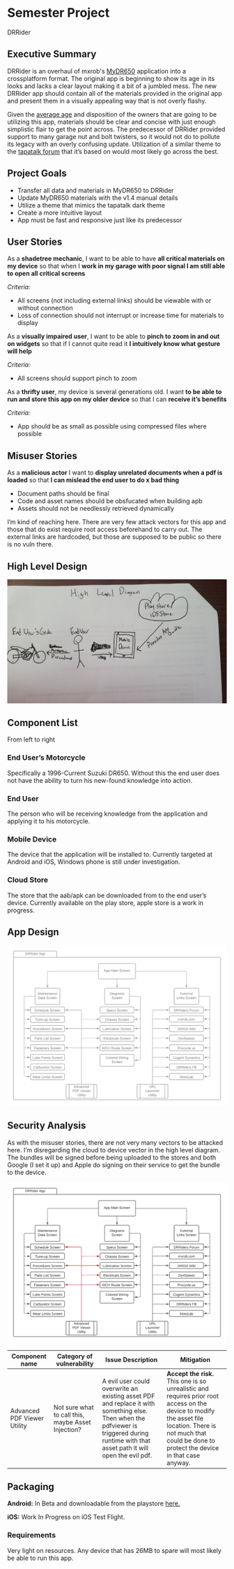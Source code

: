 # Semester Project

DRRider

## Executive Summary

DRRider is an overhaul of mxrob's [MyDR650](https://play.google.com/store/apps/details?id=com.andromo.dev163023.app157444) application into a crossplatform format. The original app is beginning to show its age in its looks and lacks a clear layout making it a bit of a jumbled mess. The new DRRider app should contain all of the materials provided in the original app and present them in a visually appealing way that is not overly flashy. 

Given the [average age]( https://drriders.com/survey-how-old-are-you-t26111.html) and disposition of the owners that are going to be utilizing this app, materials should be clear and concise with just enough simplistic flair to get the point across. The predecessor of DRRider provided support to many garage nut and bolt twisters, so it would not do to pollute its legacy with an overly confusing update. Utilization of a similar theme to the [tapatalk forum]( https://drriders.com/) that it’s based on would most likely go across the best.

## Project Goals

- Transfer all data and materials in MyDR650 to DRRider
- Update MyDR650 materials with the v1.4 manual details
- Utilize a theme that mimics the tapatalk dark theme
- Create a more intuitive layout
- App must be fast and responsive just like its predecessor

## User Stories

As a **shadetree mechanic**, I want to be able to have **all critical materials on my device** so that when I **work in my garage with poor signal I am still able to open all critical screens**

*Criteria:*
- All screens (not including external links) should be viewable with or without connection
- Loss of connection should not interrupt or increase time for materials to display


As a **visually impaired user**, I want to be able to **pinch to zoom in and out on widgets** so that if I cannot quite read it **I intuitively know what gesture will help**

*Criteria:*
- All screens should support pinch to zoom


As a **thrifty user**, my device is several generations old. I want **to be able to run and store this app on my older device** so that I can **receive it’s benefits**

*Criteria:*
- App should be as small as possible using compressed files where possible

## Misuser Stories

As a **malicious actor** I want to **display unrelated documents when a pdf is loaded** so that **I can mislead the end user to do x bad thing**

- Document paths should be final
- Code and asset names should be obsfucated when building apb
- Assets should not be needlessly retrieved dynamically

I’m kind of reaching here. There are very few attack vectors for this app and those that do exist require root access beforehand to carry out. The external links are hardcoded, but those are supposed to be public so there is no vuln there.

## High Level Design
![Design Image hand drawn by yours truly](./highlevel.jpg)

## Component List

From left to right

### End User’s Motorcycle

Specifically a 1996-Current Suzuki DR650. Without this the end user does not have the ability to turn his new-found knowledge into action.

### End User

The person who will be receiving knowledge from the application and applying it to his motorcycle. 

### Mobile Device

The device that the application will be installed to. Currently targeted at Android and iOS, Windows phone is still under investigation.

### Cloud Store

The store that the aab/apk can be downloaded from to the end user’s device. Currently available on the play store, apple store is a work in progress.

## App Design

![Application Chart](./AppDiagram.png)

## Security Analysis

As with the misuser stories, there are not very many vectors to be attacked here. 
I’m disregarding the cloud to device vector in the high level diagram. The bundles will be signed before being uploaded to the stores and both Google (I set it up) and Apple do signing on their service to get the bundle to the device.

![Security Application Chart](./SecAppDiagram.png)

| Component name | Category of vulnerability | Issue Description | Mitigation |
|----------------|---------------------------|-------------------|------------|
| Advanced PDF Viewer Utility | Not sure what to call this, maybe Asset Injection? | A evil user could overwrite an existing asset PDF and replace it with something else. Then when the pdfviewer is triggered during runtime with that asset path it will open the evil pdf. | **Accept the risk.** This one is so unrealistic and requires prior root access on the device to modify the asset file location. There is not much that could be done to protect the device in that case anyway. |

## Packaging

**Android:** In Beta and downloadable from the playstore [here.](https://play.google.com/store/apps/details?id=net.thistleranch.drrider)

**iOS:** Work In Progress on iOS Test Flight. 

### Requirements

Very light on resources. Any device that has 26MB to spare will most likely be able to run this app.